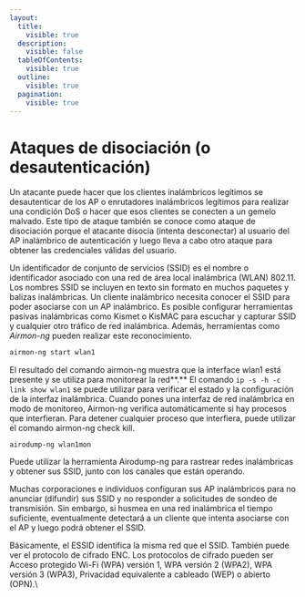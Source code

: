 ```yaml
---
layout:
  title:
    visible: true
  description:
    visible: false
  tableOfContents:
    visible: true
  outline:
    visible: true
  pagination:
    visible: true
---
```


# Ataques de disociación (o desautenticación)

Un atacante puede hacer que los clientes inalámbricos legítimos se desautenticar de los AP o enrutadores inalámbricos legítimos para realizar una condición DoS o hacer que esos clientes se conecten a un gemelo malvado. Este tipo de ataque también se conoce como ataque de disociación porque el atacante disocia (intenta desconectar) al usuario del AP inalámbrico de autenticación y luego lleva a cabo otro ataque para obtener las credenciales válidas del usuario.

Un identificador de conjunto de servicios (SSID) es el nombre o identificador asociado con una red de área local inalámbrica (WLAN) 802.11. Los nombres SSID se incluyen en texto sin formato en muchos paquetes y balizas inalámbricas. Un cliente inalámbrico necesita conocer el SSID para poder asociarse con un AP inalámbrico. Es posible configurar herramientas pasivas inalámbricas como Kismet o KisMAC para escuchar y capturar SSID y cualquier otro tráfico de red inalámbrica. Además, herramientas como _Airmon-ng_ pueden realizar este reconocimiento.

```bash
airmon-ng start wlan1
```

El resultado del comando airmon-ng muestra que la interface wlan1 está presente y se utiliza para monitorear la red**.** El comando `ip -s -h -c link show wlan1` se puede utilizar para verificar el estado y la configuración de la interfaz inalámbrica. Cuando pones una interfaz de red inalámbrica en modo de monitoreo, Airmon-ng verifica automáticamente si hay procesos que interfieran. Para detener cualquier proceso que interfiera, puede utilizar el comando airmon-ng check kill.

```
airodump-ng wlan1mon
```

Puede utilizar la herramienta Airodump-ng para rastrear redes inalámbricas y obtener sus SSID, junto con los canales que están operando.

Muchas corporaciones e individuos configuran sus AP inalámbricos para no anunciar (difundir) sus SSID y no responder a solicitudes de sondeo de transmisión. Sin embargo, si husmea en una red inalámbrica el tiempo suficiente, eventualmente detectará a un cliente que intenta asociarse con el AP y luego podrá obtener el SSID.

Básicamente, el ESSID identifica la misma red que el SSID. También puede ver el protocolo de cifrado ENC. Los protocolos de cifrado pueden ser Acceso protegido Wi-Fi (WPA) versión 1, WPA versión 2 (WPA2), WPA versión 3 (WPA3), Privacidad equivalente a cableado (WEP) o abierto (OPN).\
